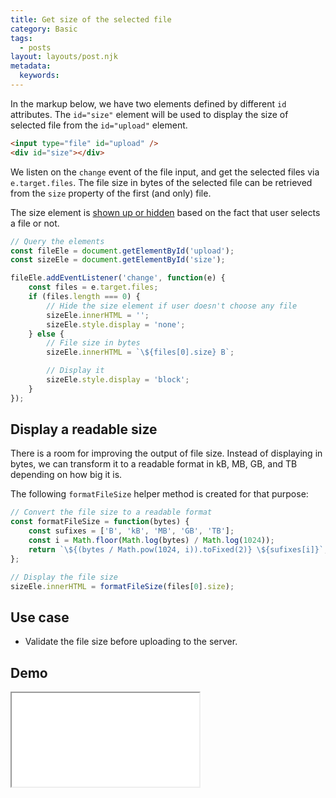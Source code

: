 ```yaml
---
title: Get size of the selected file
category: Basic
tags:
  - posts
layout: layouts/post.njk
metadata:
  keywords:
---
```


In the markup below, we have two elements defined by different `id` attributes. 
The `id="size"` element will be used to display the size of selected file from the `id="upload"` element.

```html
<input type="file" id="upload" />
<div id="size"></div>
```

We listen on the `change` event of the file input, and get the selected files via `e.target.files`.
The file size in bytes of the selected file can be retrieved from the `size` property of the first (and only) file.

The size element is [shown up or hidden](/show-or-hide-an-element) based on the fact that user selects a file or not.

```js
// Query the elements
const fileEle = document.getElementById('upload');
const sizeEle = document.getElementById('size');

fileEle.addEventListener('change', function(e) {
    const files = e.target.files;
    if (files.length === 0) {
        // Hide the size element if user doesn't choose any file
        sizeEle.innerHTML = '';
        sizeEle.style.display = 'none';
    } else {
        // File size in bytes
        sizeEle.innerHTML = `\${files[0].size} B`;

        // Display it
        sizeEle.style.display = 'block';
    }
});
```

## Display a readable size

There is a room for improving the output of file size. Instead of displaying in bytes, we can transform it to
a readable format in kB, MB, GB, and TB depending on how big it is.

The following `formatFileSize` helper method is created for that purpose:

```js
// Convert the file size to a readable format
const formatFileSize = function(bytes) {
    const sufixes = ['B', 'kB', 'MB', 'GB', 'TB'];
    const i = Math.floor(Math.log(bytes) / Math.log(1024));
    return `\${(bytes / Math.pow(1024, i)).toFixed(2)} \${sufixes[i]}`;
};

// Display the file size
sizeEle.innerHTML = formatFileSize(files[0].size);
```

## Use case

* Validate the file size before uploading to the server.

## Demo

<iframe src='/demo/get-size-of-the-selected-file/index.html' />

## More

* [Attach or detach an event handler](/attach-or-detach-an-event-handler)
* [Get or set the html of an element](/get-or-set-the-html-of-an-element)
* [Show or hide an element](/show-or-hide-an-element)